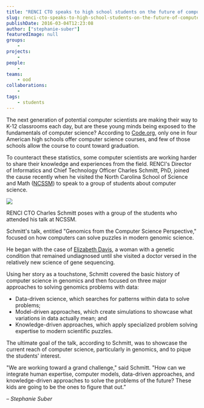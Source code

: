 ```yaml
---
title: "RENCI CTO speaks to high school students on the future of computer science"
slug: renci-cto-speaks-to-high-school-students-on-the-future-of-computer-science
publishDate: 2016-03-04T12:23:08
author: ["stephanie-suber"]
featuredImage: null
groups:
    - 
projects:
    - 
people:
    - 
teams: 
    - ood
collaborations:
    - 
tags:
    - students
---
```

The next generation of potential computer scientists are making their way to K-12 classrooms each day, but are these young minds being exposed to the fundamentals of computer science? According to [Code.org](https://code.org/promote), only one in four American high schools offer computer science courses, and few of those schools allow the course to count toward graduation.

To counteract these statistics, some computer scientists are working harder to share their knowledge and experiences from the field. RENCI's Director of Informatics and Chief Technology Officer Charles Schmitt, PhD, joined the cause recently when he visited the North Carolina School of Science and Math ([NCSSM](http://www.ncssm.edu/)) to speak to a group of students about computer science. 

[![](https://renci.org/wp-content/uploads/2016/03/Charles_NCSSM-300x225.jpeg)](https://renci.org/wp-content/uploads/2016/03/Charles_NCSSM.jpeg)

RENCI CTO Charles Schmitt poses with a group of the students who attended his talk at NCSSM.

Schmitt's talk, entitled "Genomics from the Computer Science Perspective," focused on how computers can solve puzzles in modern genomic science.

He began with the case of [Elizabeth Davis](http://www.cosmopolitan.com/health-fitness/advice/a5743/mystery-diagnosis-paralyzed/), a woman with a genetic condition that remained undiagnosed until she visited a doctor versed in the relatively new science of gene sequencing.

Using her story as a touchstone, Schmitt covered the basic history of computer science in genomics and then focused on three major approaches to solving genomics problems with data:

*   Data-driven science, which searches for patterns within data to solve problems;
*   Model-driven approaches, which create simulations to showcase what variations in data actually mean; and
*   Knowledge-driven approaches, which apply specialized problem solving expertise to modern scientific puzzles.

The ultimate goal of the talk, according to Schmitt, was to showcase the current reach of computer science, particularly in genomics, and to pique the students' interest.

"We are working toward a grand challenge," said Schmitt. "How can we integrate human expertise, computer models, data-driven approaches, and knowledge-driven approaches to solve the problems of the future? These kids are going to be the ones to figure that out.”

_– Stephanie Suber_
<!-- AddThis Advanced Settings generic via filter on the_content --><!-- AddThis Share Buttons generic via filter on the_content -->
